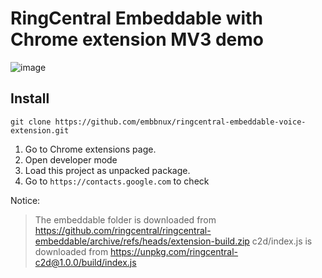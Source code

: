 # RingCentral Embeddable with Chrome extension MV3 demo

![image](https://user-images.githubusercontent.com/7036536/190325756-35ef367d-1557-4833-84aa-b09f5d6717ab.png)

## Install

```
git clone https://github.com/embbnux/ringcentral-embeddable-voice-extension.git
```

1. Go to Chrome extensions page.
2. Open developer mode
3. Load this project as unpacked package.
4. Go to `https://contacts.google.com` to check

Notice: 
> The embeddable folder is downloaded from https://github.com/ringcentral/ringcentral-embeddable/archive/refs/heads/extension-build.zip
> c2d/index.js is downloaded from https://unpkg.com/ringcentral-c2d@1.0.0/build/index.js

